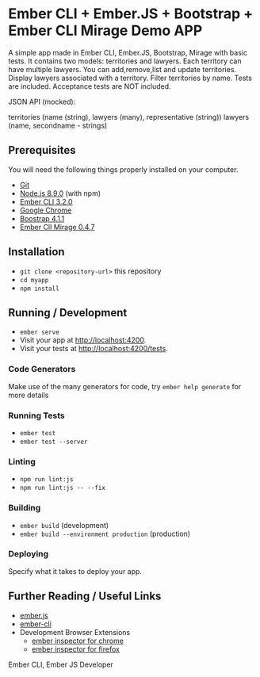 # Ember CLI + Ember.JS + Bootstrap + Ember CLI Mirage Demo APP

A simple app made in Ember CLI, Ember.JS, Bootstrap, Mirage with basic tests. It contains two models: territories and lawyers. Each territory can have multiple lawyers. You can add,remove,list and update territories. Display lawyers associated with a territory. Filter territories by name. Tests are included. Acceptance tests are NOT included.

JSON API (mocked):

territories (name (string), lawyers (many), representative (string))
lawyers (name, secondname - strings)

## Prerequisites

You will need the following things properly installed on your computer.

* [Git](https://git-scm.com/)
* [Node.js 8.9.0](https://nodejs.org/) (with npm)
* [Ember CLI 3.2.0](https://ember-cli.com/)
* [Google Chrome](https://google.com/chrome/)
* [Boostrap 4.1.1](https://getbootstrap.com/)
* [Ember ClI Mirage 0.4.7](https://github.com/samselikoff/ember-cli-mirage)

## Installation

* `git clone <repository-url>` this repository
* `cd myapp`
* `npm install`

## Running / Development

* `ember serve`
* Visit your app at [http://localhost:4200](http://localhost:4200).
* Visit your tests at [http://localhost:4200/tests](http://localhost:4200/tests).

### Code Generators

Make use of the many generators for code, try `ember help generate` for more details

### Running Tests

* `ember test`
* `ember test --server`

### Linting

* `npm run lint:js`
* `npm run lint:js -- --fix`

### Building

* `ember build` (development)
* `ember build --environment production` (production)

### Deploying

Specify what it takes to deploy your app.

## Further Reading / Useful Links

* [ember.js](https://emberjs.com/)
* [ember-cli](https://ember-cli.com/)
* Development Browser Extensions
  * [ember inspector for chrome](https://chrome.google.com/webstore/detail/ember-inspector/bmdblncegkenkacieihfhpjfppoconhi)
  * [ember inspector for firefox](https://addons.mozilla.org/en-US/firefox/addon/ember-inspector/)


Ember CLI, Ember JS Developer